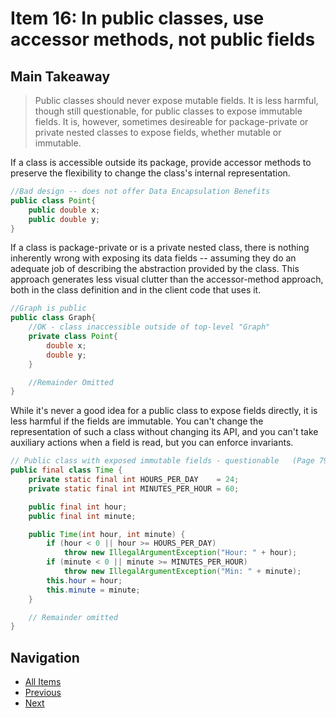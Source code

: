 # Item 16: In public classes, use accessor methods, not public fields

## Main Takeaway

> Public classes should never expose mutable fields. It is less harmful, though still questionable, for public classes to expose immutable fields. It is, however, sometimes desireable for package-private or private nested classes to expose fields, whether mutable or immutable.

If a class is accessible outside its package, provide accessor methods to preserve the flexibility to change the class's internal representation.

```java
//Bad design -- does not offer Data Encapsulation Benefits
public class Point{
    public double x;
    public double y;
}
```

If a class is package-private or is a private nested class, there is nothing inherently wrong with exposing its data fields -- assuming they do an adequate job of describing the abstraction provided by the class. This approach generates less visual clutter than the accessor-method approach, both in the class definition and in the client code that uses it.

```java
//Graph is public
public class Graph{
    //OK - class inaccessible outside of top-level "Graph"
    private class Point{
        double x;
        double y;
    }

    //Remainder Omitted
}
```

While it's never a good idea for a public class to expose fields directly, it is less harmful if the fields are immutable. You can't change the representation of such a class without changing its API, and you can't take auxiliary actions when a field is read, but you can enforce invariants.

```java
// Public class with exposed immutable fields - questionable   (Page 79)
public final class Time {
    private static final int HOURS_PER_DAY    = 24;
    private static final int MINUTES_PER_HOUR = 60;

    public final int hour;
    public final int minute;

    public Time(int hour, int minute) {
        if (hour < 0 || hour >= HOURS_PER_DAY)
            throw new IllegalArgumentException("Hour: " + hour);
        if (minute < 0 || minute >= MINUTES_PER_HOUR)
            throw new IllegalArgumentException("Min: " + minute);
        this.hour = hour;
        this.minute = minute;
    }

    // Remainder omitted
}
```

## Navigation

- [All Items](../README.md#items)
- [Previous](./item-15-minimize-the-accessibility-of-classes-and-members.md)
- [Next](./item-17-minimize-mutability.md)
